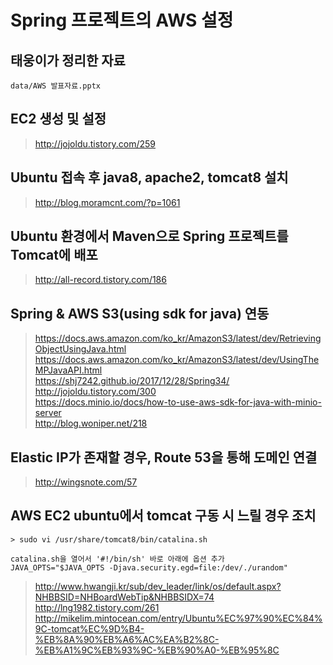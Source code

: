 # Spring 프로젝트의 AWS 설정

## 태웅이가 정리한 자료
```
data/AWS 발표자료.pptx
```

## EC2 생성 및 설정
> http://jojoldu.tistory.com/259

## Ubuntu 접속 후 java8, apache2, tomcat8 설치

> http://blog.moramcnt.com/?p=1061

## Ubuntu 환경에서 Maven으로 Spring 프로젝트를 Tomcat에 배포
> http://all-record.tistory.com/186

## Spring & AWS S3(using sdk for java) 연동
> https://docs.aws.amazon.com/ko_kr/AmazonS3/latest/dev/RetrievingObjectUsingJava.html <br>
> https://docs.aws.amazon.com/ko_kr/AmazonS3/latest/dev/UsingTheMPJavaAPI.html <br>
> https://shj7242.github.io/2017/12/28/Spring34/ <br>
> http://jojoldu.tistory.com/300 <br>
> https://docs.minio.io/docs/how-to-use-aws-sdk-for-java-with-minio-server <br>
> http://blog.woniper.net/218

## Elastic IP가 존재할 경우, Route 53을 통해 도메인 연결
> http://wingsnote.com/57

## AWS EC2 ubuntu에서 tomcat 구동 시 느릴 경우 조치
```
> sudo vi /usr/share/tomcat8/bin/catalina.sh

catalina.sh을 열어서 '#!/bin/sh' 바로 아래에 옵션 추가
JAVA_OPTS="$JAVA_OPTS -Djava.security.egd=file:/dev/./urandom"
```
> http://www.hwangji.kr/sub/dev_leader/link/os/default.aspx?NHBBSID=NHBoardWebTip&NHBBSIDX=74 <br>
> http://lng1982.tistory.com/261 <br>
> http://mikelim.mintocean.com/entry/Ubuntu%EC%97%90%EC%84%9C-tomcat%EC%9D%B4-%EB%8A%90%EB%A6%AC%EA%B2%8C-%EB%A1%9C%EB%93%9C-%EB%90%A0-%EB%95%8C
